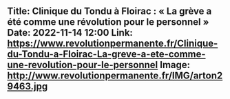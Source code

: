 Title: Clinique du Tondu à Floirac : « La grève a été comme une révolution pour le personnel »
Date: 2022-11-14 12:00
Link: https://www.revolutionpermanente.fr/Clinique-du-Tondu-a-Floirac-La-greve-a-ete-comme-une-revolution-pour-le-personnel
Image: http://www.revolutionpermanente.fr/IMG/arton29463.jpg
---
